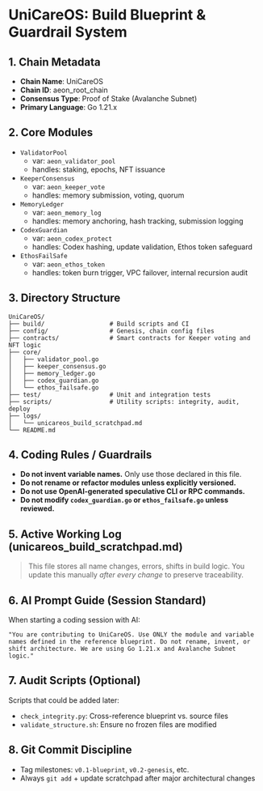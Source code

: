 # UniCareOS: Build Blueprint & Guardrail System

## 1. Chain Metadata
- **Chain Name**: UniCareOS
- **Chain ID**: aeon_root_chain
- **Consensus Type**: Proof of Stake (Avalanche Subnet)
- **Primary Language**: Go 1.21.x

## 2. Core Modules
- `ValidatorPool`
  - var: `aeon_validator_pool`
  - handles: staking, epochs, NFT issuance
- `KeeperConsensus`
  - var: `aeon_keeper_vote`
  - handles: memory submission, voting, quorum
- `MemoryLedger`
  - var: `aeon_memory_log`
  - handles: memory anchoring, hash tracking, submission logging
- `CodexGuardian`
  - var: `aeon_codex_protect`
  - handles: Codex hashing, update validation, Ethos token safeguard
- `EthosFailSafe`
  - var: `aeon_ethos_token`
  - handles: token burn trigger, VPC failover, internal recursion audit

## 3. Directory Structure
```
UniCareOS/
├── build/                  # Build scripts and CI
├── config/                 # Genesis, chain config files
├── contracts/              # Smart contracts for Keeper voting and NFT logic
├── core/
│   ├── validator_pool.go
│   ├── keeper_consensus.go
│   ├── memory_ledger.go
│   ├── codex_guardian.go
│   └── ethos_failsafe.go
├── test/                   # Unit and integration tests
├── scripts/                # Utility scripts: integrity, audit, deploy
├── logs/
│   └── unicareos_build_scratchpad.md
└── README.md
```

## 4. Coding Rules / Guardrails
- **Do not invent variable names.** Only use those declared in this file.
- **Do not rename or refactor modules unless explicitly versioned.**
- **Do not use OpenAI-generated speculative CLI or RPC commands.**
- **Do not modify `codex_guardian.go` or `ethos_failsafe.go` unless reviewed.**

## 5. Active Working Log (unicareos_build_scratchpad.md)
> This file stores all name changes, errors, shifts in build logic. You update this manually *after every change* to preserve traceability.

## 6. AI Prompt Guide (Session Standard)
When starting a coding session with AI:
```
"You are contributing to UniCareOS. Use ONLY the module and variable names defined in the reference blueprint. Do not rename, invent, or shift architecture. We are using Go 1.21.x and Avalanche Subnet logic."
```

## 7. Audit Scripts (Optional)
Scripts that could be added later:
- `check_integrity.py`: Cross-reference blueprint vs. source files
- `validate_structure.sh`: Ensure no frozen files are modified

## 8. Git Commit Discipline
- Tag milestones: `v0.1-blueprint`, `v0.2-genesis`, etc.
- Always `git add` + update scratchpad after major architectural changes
